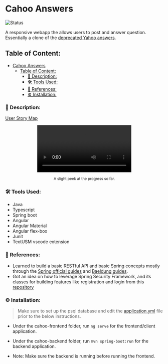 # Cahoo Answers
![Status](https://img.shields.io/badge/status-work--in--progress-red)

A responsive webapp the allows users to post and answer question. Essentially a clone of the [deprecated Yahoo answers](https://help.yahoo.com/kb/SLN35642.html).


## Table of Content:
- [Cahoo Answers](#cahoo-answers)
  - [Table of Content:](#table-of-content)
    - [📜 Description:](#-description)
    - [🛠️ Tools Used:](#️-tools-used)
    - [🔖 References:](#-references)
    - [⚙️ Installation:](#️-installation)

### 📜 Description:

[User Story Map](/resources/usm.svg)




<p align="center"> <video src="https://user-images.githubusercontent.com/44941115/176428183-9cea7ef0-32ad-42e4-8be8-f53a2945fb7e.mp4" controls="controls" /> </p>
<p align="center">
<sub>A slight peek at the progress so far.</sub>
</p>



### 🛠️ Tools Used:
- Java
- Typescript
- Spring boot
- Angular
- Angular Material
- Angular flex-box
- Junit
- TextUSM vscode extension



### 🔖 References:
- Learned to build a basic RESTful API and basic Spring concepts mostly through the [Spring official guides](https://spring.io/guides) and [Baeldung guides](https://www.baeldung.com/spring-tutorial#:~:text=we'll%20start%20with%20some%20core%20aspects%20of%20the%20framework%20first%3A).
- Got an idea on  how to leverage Spring Security Framework, and its classes for building features like registration and login from this [repository](https://github.com/amigoscode/login-registration-backend)


### ⚙️ Installation:

> Make sure to set up the psql database and edit the [application.yml](https://github.com/Kalaiz/cahoo-answers/blob/main/cahoo-backend/src/main/resources/application.yml) file prior to the below instructions.

- Under the cahoo-frontend folder, run `ng serve` for the frontend/client application.

- Under the cahoo-backend folder, run `mvn spring-boot:run` for the backend application.

- Note: Make sure the backend is running before running the frontend.  



